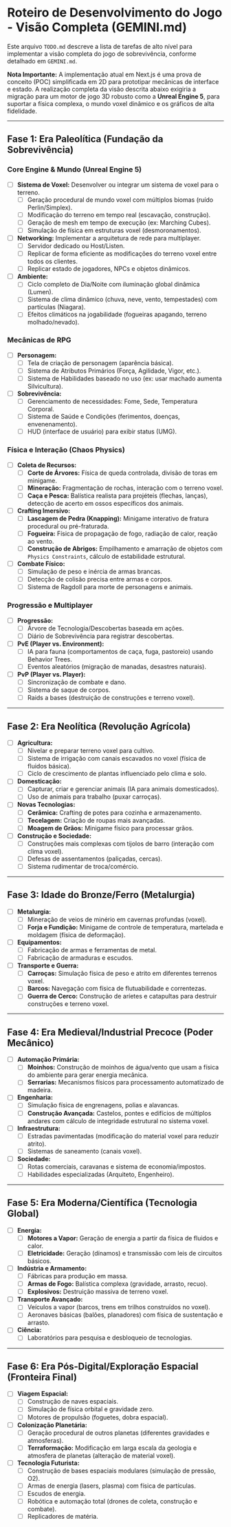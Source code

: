 
# Roteiro de Desenvolvimento do Jogo - Visão Completa (GEMINI.md)

Este arquivo `TODO.md` descreve a lista de tarefas de alto nível para implementar a visão completa do jogo de sobrevivência, conforme detalhado em `GEMINI.md`.

**Nota Importante:** A implementação atual em Next.js é uma prova de conceito (POC) simplificada em 2D para prototipar mecânicas de interface e estado. A realização completa da visão descrita abaixo exigiria a migração para um motor de jogo 3D robusto como a **Unreal Engine 5**, para suportar a física complexa, o mundo voxel dinâmico e os gráficos de alta fidelidade.

---

## Fase 1: Era Paleolítica (Fundação da Sobrevivência)

### Core Engine & Mundo (Unreal Engine 5)
- [ ] **Sistema de Voxel:** Desenvolver ou integrar um sistema de voxel para o terreno.
  - [ ] Geração procedural de mundo voxel com múltiplos biomas (ruído Perlin/Simplex).
  - [ ] Modificação do terreno em tempo real (escavação, construção).
  - [ ] Geração de mesh em tempo de execução (ex: Marching Cubes).
  - [ ] Simulação de física em estruturas voxel (desmoronamentos).
- [ ] **Networking:** Implementar a arquitetura de rede para multiplayer.
  - [ ] Servidor dedicado ou Host/Listen.
  - [ ] Replicar de forma eficiente as modificações do terreno voxel entre todos os clientes.
  - [ ] Replicar estado de jogadores, NPCs e objetos dinâmicos.
- [ ] **Ambiente:**
  - [ ] Ciclo completo de Dia/Noite com iluminação global dinâmica (Lumen).
  - [ ] Sistema de clima dinâmico (chuva, neve, vento, tempestades) com partículas (Niagara).
  - [ ] Efeitos climáticos na jogabilidade (fogueiras apagando, terreno molhado/nevado).

### Mecânicas de RPG
- [ ] **Personagem:**
  - [ ] Tela de criação de personagem (aparência básica).
  - [ ] Sistema de Atributos Primários (Força, Agilidade, Vigor, etc.).
  - [ ] Sistema de Habilidades baseado no uso (ex: usar machado aumenta Silvicultura).
- [ ] **Sobrevivência:**
  - [ ] Gerenciamento de necessidades: Fome, Sede, Temperatura Corporal.
  - [ ] Sistema de Saúde e Condições (ferimentos, doenças, envenenamento).
  - [ ] HUD (interface de usuário) para exibir status (UMG).

### Física e Interação (Chaos Physics)
- [ ] **Coleta de Recursos:**
  - [ ] **Corte de Árvores:** Física de queda controlada, divisão de toras em minigame.
  - [ ] **Mineração:** Fragmentação de rochas, interação com o terreno voxel.
  - [ ] **Caça e Pesca:** Balística realista para projéteis (flechas, lanças), detecção de acerto em ossos específicos dos animais.
- [ ] **Crafting Imersivo:**
  - [ ] **Lascagem de Pedra (Knapping):** Minigame interativo de fratura procedural ou pré-fraturada.
  - [ ] **Fogueira:** Física de propagação de fogo, radiação de calor, reação ao vento.
  - [ ] **Construção de Abrigos:** Empilhamento e amarração de objetos com `Physics Constraints`, cálculo de estabilidade estrutural.
- [ ] **Combate Físico:**
  - [ ] Simulação de peso e inércia de armas brancas.
  - [ ] Detecção de colisão precisa entre armas e corpos.
  - [ ] Sistema de Ragdoll para morte de personagens e animais.

### Progressão e Multiplayer
- [ ] **Progressão:**
  - [ ] Árvore de Tecnologia/Descobertas baseada em ações.
  - [ ] Diário de Sobrevivência para registrar descobertas.
- [ ] **PvE (Player vs. Environment):**
  - [ ] IA para fauna (comportamentos de caça, fuga, pastoreio) usando Behavior Trees.
  - [ ] Eventos aleatórios (migração de manadas, desastres naturais).
- [ ] **PvP (Player vs. Player):**
  - [ ] Sincronização de combate e dano.
  - [ ] Sistema de saque de corpos.
  - [ ] Raids a bases (destruição de construções e terreno voxel).

---

## Fase 2: Era Neolítica (Revolução Agrícola)

- [ ] **Agricultura:**
  - [ ] Nivelar e preparar terreno voxel para cultivo.
  - [ ] Sistema de irrigação com canais escavados no voxel (física de fluidos básica).
  - [ ] Ciclo de crescimento de plantas influenciado pelo clima e solo.
- [ ] **Domesticação:**
  - [ ] Capturar, criar e gerenciar animais (IA para animais domesticados).
  - [ ] Uso de animais para trabalho (puxar carroças).
- [ ] **Novas Tecnologias:**
  - [ ] **Cerâmica:** Crafting de potes para cozinha e armazenamento.
  - [ ] **Tecelagem:** Criação de roupas mais avançadas.
  - [ ] **Moagem de Grãos:** Minigame físico para processar grãos.
- [ ] **Construção e Sociedade:**
  - [ ] Construções mais complexas com tijolos de barro (interação com clima voxel).
  - [ ] Defesas de assentamentos (paliçadas, cercas).
  - [ ] Sistema rudimentar de troca/comércio.

---

## Fase 3: Idade do Bronze/Ferro (Metalurgia)

- [ ] **Metalurgia:**
  - [ ] Mineração de veios de minério em cavernas profundas (voxel).
  - [ ] **Forja e Fundição:** Minigame de controle de temperatura, martelada e moldagem (física de deformação).
- [ ] **Equipamentos:**
  - [ ] Fabricação de armas e ferramentas de metal.
  - [ ] Fabricação de armaduras e escudos.
- [ ] **Transporte e Guerra:**
  - [ ] **Carroças:** Simulação física de peso e atrito em diferentes terrenos voxel.
  - [ ] **Barcos:** Navegação com física de flutuabilidade e correntezas.
  - [ ] **Guerra de Cerco:** Construção de aríetes e catapultas para destruir construções e terreno voxel.

---

## Fase 4: Era Medieval/Industrial Precoce (Poder Mecânico)

- [ ] **Automação Primária:**
  - [ ] **Moinhos:** Construção de moinhos de água/vento que usam a física do ambiente para gerar energia mecânica.
  - [ ] **Serrarias:** Mecanismos físicos para processamento automatizado de madeira.
- [ ] **Engenharia:**
  - [ ] Simulação física de engrenagens, polias e alavancas.
  - [ ] **Construção Avançada:** Castelos, pontes e edifícios de múltiplos andares com cálculo de integridade estrutural no sistema voxel.
- [ ] **Infraestrutura:**
  - [ ] Estradas pavimentadas (modificação do material voxel para reduzir atrito).
  - [ ] Sistemas de saneamento (canais voxel).
- [ ] **Sociedade:**
  - [ ] Rotas comerciais, caravanas e sistema de economia/impostos.
  - [ ] Habilidades especializadas (Arquiteto, Engenheiro).

---

## Fase 5: Era Moderna/Científica (Tecnologia Global)

- [ ] **Energia:**
  - [ ] **Motores a Vapor:** Geração de energia a partir da física de fluidos e calor.
  - [ ] **Eletricidade:** Geração (dínamos) e transmissão com leis de circuitos básicos.
- [ ] **Indústria e Armamento:**
  - [ ] Fábricas para produção em massa.
  - [ ] **Armas de Fogo:** Balística complexa (gravidade, arrasto, recuo).
  - [ ] **Explosivos:** Destruição massiva de terreno voxel.
- [ ] **Transporte Avançado:**
  - [ ] Veículos a vapor (barcos, trens em trilhos construídos no voxel).
  - [ ] Aeronaves básicas (balões, planadores) com física de sustentação e arrasto.
- [ ] **Ciência:**
  - [ ] Laboratórios para pesquisa e desbloqueio de tecnologias.

---

## Fase 6: Era Pós-Digital/Exploração Espacial (Fronteira Final)

- [ ] **Viagem Espacial:**
  - [ ] Construção de naves espaciais.
  - [ ] Simulação de física orbital e gravidade zero.
  - [ ] Motores de propulsão (foguetes, dobra espacial).
- [ ] **Colonização Planetária:**
  - [ ] Geração procedural de outros planetas (diferentes gravidades e atmosferas).
  - [ ] **Terraformação:** Modificação em larga escala da geologia e atmosfera de planetas (alteração de material voxel).
- [ ] **Tecnologia Futurista:**
  - [ ] Construção de bases espaciais modulares (simulação de pressão, O2).
  - [ ] Armas de energia (lasers, plasma) com física de partículas.
  - [ ] Escudos de energia.
  - [ ] Robótica e automação total (drones de coleta, construção e combate).
  - [ ] Replicadores de matéria.
